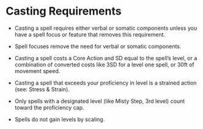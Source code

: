 # Casting Requirements

- Casting a spell requires either verbal or somatic components unless you have a spell focus or feature that removes this requirement.
- Spell focuses remove the need for verbal or somatic components.

- Casting a spell costs a Core Action and SD equal to the spell’s level, or a combination of converted costs like 3SD for a level one spell, or 30ft of movement speed.

- Casting a spell that exceeds your proficiency in level is a strained action (see: Stress & Strain).

- Only spells with a designated level (like Misty Step, 3rd level) count toward the proficiency cap.

- Spells do not gain levels by scaling.
